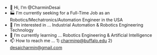 - 👋 Hi, I’m @CharminDesai
- 🏭 I'm currently seeking for a Full-Time Job as an Robotics/Mechatronics/Automation Engineer in the USA
- 👀 I’m interested in ... Industrial Automation & Robotics Engineering Technology
- 🌱 I’m currently learning ... Robotics Engineering & Artificial Intelligence
- 📫 How to reach me ... 1) charminp@buffalo.edu 2) desaicharmin@gmail.com
